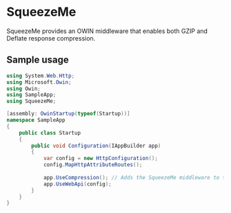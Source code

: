 # SqueezeMe

SqueezeMe provides an OWIN middleware that enables both GZIP and Deflate response compression.

## Sample usage

```C#
using System.Web.Http;
using Microsoft.Owin;
using Owin;
using SampleApp;
using SqueezeMe;

[assembly: OwinStartup(typeof(Startup))]
namespace SampleApp
{
    public class Startup
    {
        public void Configuration(IAppBuilder app)
        {
            var config = new HttpConfiguration();
            config.MapHttpAttributeRoutes();
			
            app.UseCompression(); // Adds the SqueezeMe middleware to the pipeline, no config required
            app.UseWebApi(config);
        }
    }
}
```